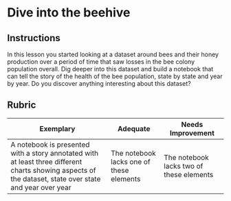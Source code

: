 # Dive into the beehive

## Instructions

In this lesson you started looking at a dataset around bees and their honey production over a period of time that saw losses in the bee colony population overall. Dig deeper into this dataset and build a notebook that can tell the story of the health of the bee population, state by state and year by year. Do you discover anything interesting about this dataset?

## Rubric

| Exemplary                                                                                                                                               | Adequate                                 | Needs Improvement                        |
| ------------------------------------------------------------------------------------------------------------------------------------------------------- | ---------------------------------------- | ---------------------------------------- |
| A notebook is presented with a story annotated with at least three different charts showing aspects of the dataset, state over state and year over year | The notebook lacks one of these elements | The notebook lacks two of these elements |